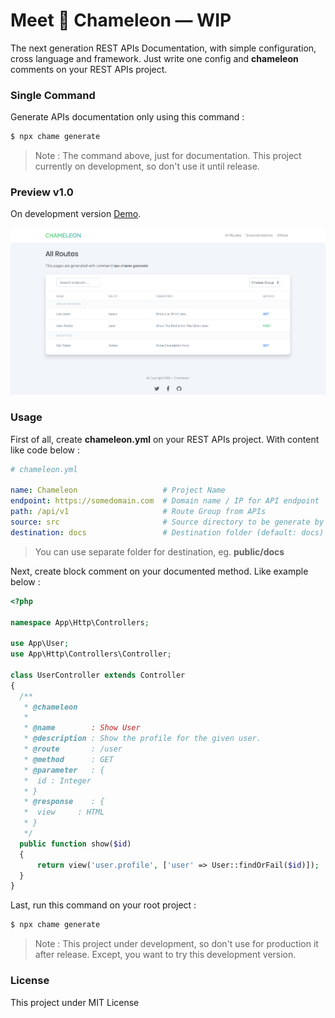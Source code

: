 # Meet 🍃 Chameleon — WIP

The next generation REST APIs Documentation, with simple configuration, cross language and framework. Just write one config and **chameleon** comments on your REST APIs project.

### Single Command

Generate APIs documentation only using this command :

```bash
$ npx chame generate
```

> Note : The command above, just for documentation. This project currently on development, so don't use it until release.

### Preview v1.0

On development version [Demo](https://muhibbudins.github.io/chameleon/template).

![Preview](chameleon.png)

### Usage

First of all, create **chameleon.yml** on your REST APIs project. With content like code below :

```yaml
# chameleon.yml

name: Chameleon                   # Project Name
endpoint: https://somedomain.com  # Domain name / IP for API endpoint 
path: /api/v1                     # Route Group from APIs
source: src                       # Source directory to be generate by chameleon
destination: docs                 # Destination folder (default: docs)
```

> You can use separate folder for destination, eg. **public/docs**

Next, create block comment on your documented method. Like example below :

```php
<?php

namespace App\Http\Controllers;

use App\User;
use App\Http\Controllers\Controller;

class UserController extends Controller
{
  /**
   * @chameleon
   * 
   * @name        : Show User
   * @description : Show the profile for the given user.
   * @route       : /user
   * @method      : GET
   * @parameter   : {
   *  id : Integer
   * }
   * @response    : {
   *  view     : HTML
   * }
   */
  public function show($id)
  {
      return view('user.profile', ['user' => User::findOrFail($id)]);
  }
}
```

Last, run this command on your root project :

```bash
$ npx chame generate
```

> Note : This project under development, so don't use for production it after release. Except, you want to try this development version.

### License

This project under MIT License